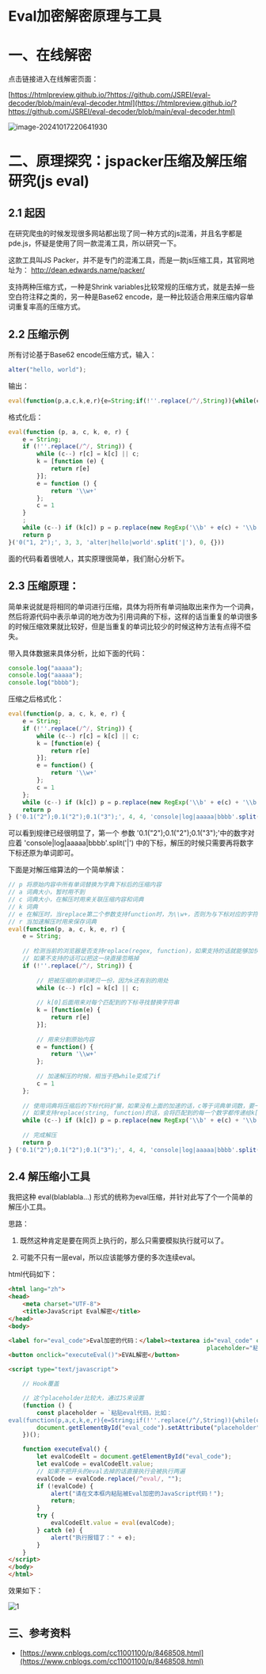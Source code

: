 # Eval加密解密原理与工具

# 一、在线解密

点击链接进入在线解密页面：

[https://htmlpreview.github.io/?https://github.com/JSREI/eval-decoder/blob/main/eval-decoder.html](https://htmlpreview.github.io/?https://github.com/JSREI/eval-decoder/blob/main/eval-decoder.html)

![image-20241017220641930](./README.assets/image-20241017220641930.png)

# 二、原理探究：jspacker压缩及解压缩研究(js eval)

## 2.1 起因

在研究爬虫的时候发现很多网站都出现了同一种方式的js混淆，并且名字都是pde.js，怀疑是使用了同一款混淆工具，所以研究一下。

这款工具叫JS Packer，并不是专门的混淆工具，而是一款js压缩工具，其官网地址为： http://dean.edwards.name/packer/

支持两种压缩方式，一种是Shrink variables比较常规的压缩方式，就是去掉一些空白符注释之类的，另一种是Base62 encode，是一种比较适合用来压缩内容单词重复率高的压缩方式。

## 2.2 压缩示例

所有讨论基于Base62 encode压缩方式，输入：

``` js
alter("hello, world");
```

输出：

```js
eval(function(p,a,c,k,e,r){e=String;if(!''.replace(/^/,String)){while(c--)r[c]=k[c]||c;k=[function(e){return r[e]}];e=function(){return'\\w+'};c=1};while(c--)if(k[c])p=p.replace(new RegExp('\\b'+e(c)+'\\b','g'),k[c]);return p}('0("1, 2");',3,3,'alter|hello|world'.split('|'),0,{}))
```

格式化后：

```js
eval(function (p, a, c, k, e, r) {
    e = String;
    if (!''.replace(/^/, String)) {
        while (c--) r[c] = k[c] || c;
        k = [function (e) {
            return r[e]
        }];
        e = function () {
            return '\\w+'
        };
        c = 1
    }
    ;
    while (c--) if (k[c]) p = p.replace(new RegExp('\\b' + e(c) + '\\b', 'g'), k[c]);
    return p
}('0("1, 2");', 3, 3, 'alter|hello|world'.split('|'), 0, {}))
```

面的代码看着很唬人，其实原理很简单，我们耐心分析下。

## 2.3 压缩原理：

简单来说就是将相同的单词进行压缩，具体为将所有单词抽取出来作为一个词典，然后将源代码中表示单词的地方改为引用词典的下标，这样的话当重复的单词很多的时候压缩效果就比较好，但是当重复的单词比较少的时候这种方法有点得不偿失。

带入具体数据来具体分析，比如下面的代码：

```js
console.log("aaaaa");
console.log("aaaaa");
console.log("bbbb");
```

压缩之后格式化：

```js
eval(function(p, a, c, k, e, r) {
    e = String;
    if (!''.replace(/^/, String)) {
        while (c--) r[c] = k[c] || c;
        k = [function(e) {
            return r[e]
        }];
        e = function() {
            return '\\w+'
        };
        c = 1
    };
    while (c--) if (k[c]) p = p.replace(new RegExp('\\b' + e(c) + '\\b', 'g'), k[c]);
    return p
} ('0.1("2");0.1("2");0.1("3");', 4, 4, 'console|log|aaaaa|bbbb'.split('|'), 0, {}))
```

可以看到规律已经很明显了，第一个 参数 '0.1("2");0.1("2");0.1("3");'中的数字对应着 'console|log|aaaaa|bbbb'.split('|') 中的下标，解压的时候只需要再将数字下标还原为单词即可。

下面是对解压缩算法的一个简单解读：

```js
// p 将原始内容中所有单词替换为字典下标后的压缩内容
// a 词典大小，暂时用不到
// c 词典大小，在解压时用来关联压缩内容和词典
// k 词典
// e 在解压时，当replace第二个参数支持function时，为\\w+，否则为与下标对应的字符串
// r 当加速解压时用来保存词典
eval(function(p, a, c, k, e, r) {
    e = String;
 
    // 检测当前的浏览器是否支持replace(regex, function)，如果支持的话就能够加快解压速度
    // 如果不支持的话可以把这一块直接忽略掉
    if (!''.replace(/^/, String)) {
 
        // 把被压缩的单词拷贝一份，因为k还有别的用处
        while (c--) r[c] = k[c] || c;
 
        // k[0]后面用来对每个匹配到的下标寻找替换字符串
        k = [function(e) {
            return r[e]
        }];
 
        // 用来分割原始内容
        e = function() {
            return '\\w+'
        };
 
        // 加速解压的时候，相当于把while变成了if
        c = 1
    };
 
    // 使用词典将压缩后的下标代码扩展，如果没有上面的加速的话，c等于词典单词数，要一个一个替换了
    // 如果支持replace(string, function)的话，会将匹配到的每一个数字都传递给k[c]来得到其应该被替换为的字符串
    while (c--) if (k[c]) p = p.replace(new RegExp('\\b' + e(c) + '\\b', 'g'), k[c]);
 
    // 完成解压
    return p
} ('0.1("2");0.1("2");0.1("3");', 4, 4, 'console|log|aaaaa|bbbb'.split('|'), 0, {}))
```

## 2.4 解压缩小工具

我把这种 eval(blablabla…) 形式的统称为eval压缩，并针对此写了个一个简单的解压小工具。

思路：

1. 既然这种肯定是要在网页上执行的，那么只需要模拟执行就可以了。

2. 可能不只有一层eval，所以应该能够方便的多次连续eval。

html代码如下：

```html
<html lang="zh">
<head>
    <meta charset="UTF-8">
    <title>JavaScript Eval解密</title>
</head>
<body>

<label for="eval_code">Eval加密的代码：</label><textarea id="eval_code" cols="100" rows="30"
                                                        placeholder="粘贴eval代码"></textarea>
<button onclick="executeEval()">EVAL解密</button>

<script type="text/javascript">

    // Hook覆盖

    // 这个placeholder比较大，通过JS来设置
    (function () {
        const placeholder = `粘贴eval代码，比如：
eval(function(p,a,c,k,e,r){e=String;if(!''.replace(/^/,String)){while(c--)r[c]=k[c]||c;k=[function(e){return r[e]}];e=function(){return'\\\\w+'};c=1};while(c--)if(k[c])p=p.replace(new RegExp('\\\\b'+e(c)+'\\\\b','g'),k[c]);return p}('0.1("2");',3,3,'console|log|CC11001100'.split('|'),0,{}))`;
        document.getElementById("eval_code").setAttribute("placeholder", placeholder);
    })();

    function executeEval() {
        let evalCodeElt = document.getElementById("eval_code");
        let evalCode = evalCodeElt.value;
        // 如果不把开头的eval去掉的话直接执行会被执行两遍
        evalCode = evalCode.replace(/^eval/, "");
        if (!evalCode) {
            alert("请在文本框内粘贴被Eval加密的JavaScript代码！");
            return;
        }
        try {
            evalCodeElt.value = eval(evalCode);
        } catch (e) {
            alert("执行报错了：" + e);
        }
    }
</script>
</body>
</html>
```

效果如下：

![1](README.assets/784924-20180225023303642-218023791.gif)

## 三、参考资料

- [https://www.cnblogs.com/cc11001100/p/8468508.html](https://www.cnblogs.com/cc11001100/p/8468508.html)



